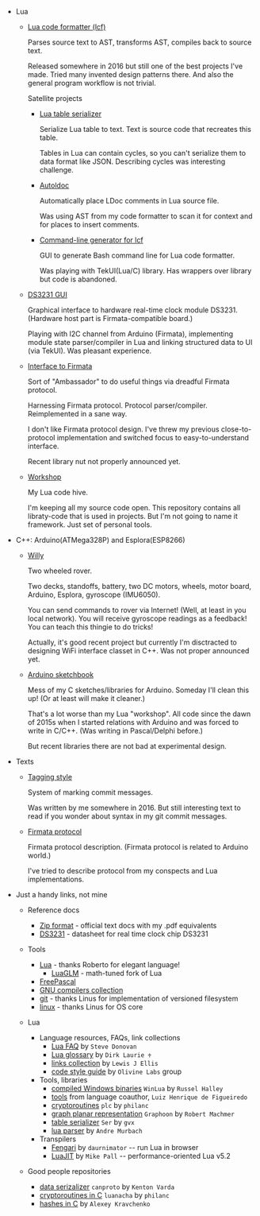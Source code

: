 * Lua

  * [Lua code formatter (lcf)](https://github.com/martin-eden/lua_code_formatter)

    Parses source text to AST, transforms AST, compiles back to source text.

    Released somewhere in 2016 but still one of the best projects I've
    made. Tried many invented design patterns there. And also the
    general program workflow is not trivial.

    Satellite projects

    * [Lua table serializer](https://github.com/martin-eden/lua_table_serializer)

      Serialize Lua table to text. Text is source code that recreates this table.

      Tables in Lua can contain cycles, so you can't serialize them to
      data format like JSON. Describing cycles was interesting
      challenge.

    * [Autoldoc](https://github.com/martin-eden/autoldoc)

      Automatically place LDoc comments in Lua source file.

      Was using AST from my code formatter to scan it for context and for
      places to insert comments.

    * [Command-line generator for lcf](https://github.com/martin-eden/lcf_params_gui)

      GUI to generate Bash command line for Lua code formatter.

      Was playing with TekUI(Lua/C) library. Has wrappers over library but code is abandoned.

  * [DS3231 GUI](https://github.com/martin-eden/tekui_ds3231)

    Graphical interface to hardware real-time clock module DS3231.
    (Hardware host part is Firmata-compatible board.)

    Playing with I2C channel from Arduino (Firmata), implementing module
    state parser/compiler in Lua and linking structured data to UI
    (via TekUI). Was pleasant experience.

  * [Interface to Firmata](https://github.com/martin-eden/FirmataAmbassador)

    Sort of "Ambassador" to do useful things via dreadful Firmata protocol.

    Harnessing Firmata protocol. Protocol parser/compiler. Reimplemented
    in a sane way.

    I don't like Firmata protocol design. I've threw my previous
    close-to-protocol implementation and switched focus to
    easy-to-understand interface.

    Recent library nut not properly announced yet.

  * [Workshop](https://github.com/martin-eden/workshop)

    My Lua code hive.

    I'm keeping all my source code open. This repository contains all
    libraty-code that is used in projects. But I'm not going to name
    it framework. Just set of personal tools.

* C++: Arduino(ATMega328P) and Esplora(ESP8266)

  * [Willy](https://github.com/martin-eden/willy)

    Two wheeled rover.

    Two decks, standoffs, battery, two DC motors, wheels, motor board,
    Arduino, Esplora, gyroscope (IMU6050).

    You can send commands to rover via Internet! (Well, at least in
    you local network). You will receive gyroscope readings as a
    feedback! You can teach this thingie to do tricks!

    Actually, it's good recent project but currently I'm disctracted to
    designing WiFi interface classet in C++. Was not proper announced
    yet.

  * [Arduino sketchbook](https://github.com/martin-eden/arduino_sketchbook)

    Mess of my C sketches/libraries for Arduino. Someday I'll clean this up!
    (Or at least will make it cleaner.)

    That's a lot worse than my Lua "workshop". All code since the dawn
    of 2015s when I started relations with Arduino and was forced to write in
    C/C++. (Was writing in Pascal/Delphi before.)

    But recent libraries there are not bad at experimental design.

* Texts

  * [Tagging style](https://github.com/martin-eden/tagging_guideline)

    System of marking commit messages.

    Was written by me somewhere in 2016. But still interesting text to
    read if you wonder about syntax in my git commit messages.

  * [Firmata protocol](https://github.com/martin-eden/firmata_protocol/blob/main/protocol.md)

    Firmata protocol description. (Firmata protocol is related to Arduino world.)

    I've tried to describe protocol from my conspects and Lua implementations.

* Just a handy links, not mine

  * Reference docs
    * [Zip format](https://github.com/martin-eden/zipfiles_format_doc) - official text docs with my .pdf equivalents
    * [DS3231](https://github.com/martin-eden/doc.ds3231) - datasheet for real time clock chip DS3231

  * Tools
    * [Lua](https://github.com/lua/lua) - thanks Roberto for elegant language!
      * [LuaGLM](https://github.com/gottfriedleibniz/lua) - math-tuned fork of Lua
    * [FreePascal](https://github.com/fpc/FPCSource)
    * [GNU compilers collection](https://github.com/gcc-mirror/gcc)
    * [git](https://github.com/git/git) - thanks Linus for implementation of versioned filesystem
    * [linux](https://github.com/torvalds/linux) - thanks Linus for OS core

  * Lua
    * Language resources, FAQs, link collections
      * [Lua FAQ](https://github.com/stevedonovan/luafaq) by `Steve Donovan`
      * [Lua glossary](https://rawgit.com/dlaurie/lua-notes/master/glossary.html) by `Dirk Laurie ♰`
      * [links collection](https://github.com/LewisJEllis/awesome-lua) by `Lewis J Ellis`
      * [code style guide](https://github.com/Olivine-Labs/lua-style-guide) by `Olivine Labs` group
    * Tools, libraries
      * [compiled Windows binaries](https://github.com/WinLua/bin) `WinLua` by `Russel Halley`
      * [tools](http://webserver2.tecgraf.puc-rio.br/~lhf/ftp/lua/) from language coauthor, `Luiz Henrique de Figueiredo`
      * [cryptoroutines](https://github.com/philanc/plc) `plc` by `philanc`
      * [graph planar representation](https://github.com/rm-code/Graphoon) `Graphoon` by `Robert Machmer`
      * [table serializer](https://github.com/gvx/Ser) `Ser` by `gvx`
      * [lua parser](https://github.com/andremm/lua-parser) by `Andre Murbach`
    * Transpilers
      * [Fengari](https://github.com/fengari-lua/fengari) by `daurnimator` -- run Lua in browser
      * [LuaJIT](https://github.com/LuaJIT/LuaJIT) by `Mike Pall` -- performance-oriented Lua v5.2

  * Good people repositories
    * [data serizalizer](https://github.com/sandstorm-io/capnproto) `canproto` by `Kenton Varda`
    * [cryptoroutines in C](https://github.com/philanc/luanacha) `luanacha` by `philanc`
    * [hashes in C](https://github.com/rhash/RHash/tree/master/librhash) by `Alexey Kravchenko`
